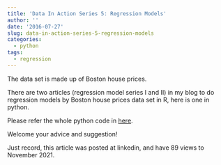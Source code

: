 ```yaml
---
title: 'Data In Action Series 5: Regression Models'
author: ''
date: '2016-07-27'
slug: data-in-action-series-5-regression-models
categories:
  - python
tags:
  - regression
---
```


The data set is made up of Boston house prices.

There are two articles (regression model series I and II) in my blog to do regression models by Boston house prices data set in R, here is one in python.

Please refer the whole python code in [here](https://nbviewer.org/github/yishi/Data-In-Action-Series-in-Python/blob/master/data_in_action_series_5.ipynb).

Welcome your advice and suggestion!

Just record, this article was posted at linkedin, and have 89 views to November 2021.